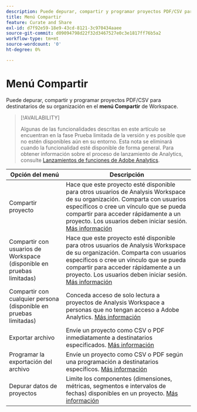 ```yaml
---
description: Puede depurar, compartir y programar proyectos PDF/CSV para destinatarios de su organización.
title: Menú Compartir
feature: Curate and Share
exl-id: d7f92e59-18e9-43cd-8121-3c970434aaee
source-git-commit: d09094798d22f32d3467527e0c3e1817ff76b5a2
workflow-type: tm+mt
source-wordcount: '0'
ht-degree: 0%

---
```


# Menú Compartir

Puede depurar, compartir y programar proyectos PDF/CSV para destinatarios de su organización en el **menú Compartir** de Workspace.

>[!AVAILABILITY]
>
>Algunas de las funcionalidades descritas en este artículo se encuentran en la fase Prueba limitada de la versión y es posible que no estén disponibles aún en su entorno. Esta nota se eliminará cuando la funcionalidad esté disponible de forma general. Para obtener información sobre el proceso de lanzamiento de Analytics, consulte [Lanzamientos de funciones de Adobe Analytics](/help/release-notes/releases.md).

| Opción del menú | Descripción |
|---|---|
| Compartir proyecto<!--remove this when Share with anyone goes to GA--> | Hace que este proyecto esté disponible para otros usuarios de Analysis Workspace de su organización. Comparta con usuarios específicos o cree un vínculo que se pueda compartir para acceder rápidamente a un proyecto. Los usuarios deben iniciar sesión. [Más información](/help/analysis-workspace/curate-share/share-projects.md) |
| Compartir con usuarios de Workspace (disponible en pruebas limitadas) | Hace que este proyecto esté disponible para otros usuarios de Analysis Workspace de su organización. Comparta con usuarios específicos o cree un vínculo que se pueda compartir para acceder rápidamente a un proyecto. Los usuarios deben iniciar sesión. [Más información](/help/analysis-workspace/curate-share/share-projects.md) |
| Compartir con cualquier persona (disponible en pruebas limitadas) | Conceda acceso de solo lectura a proyectos de Analysis Workspace a personas que no tengan acceso a Adobe Analytics. [Más información](/help/analysis-workspace/curate-share/share-projects.md) |
| Exportar archivo | Envíe un proyecto como CSV o PDF inmediatamente a destinatarios especificados. [Más información](/help/analysis-workspace/curate-share/t-schedule-report.md) |
| Programar la exportación del archivo | Envíe un proyecto como CSV o PDF según una programación a destinatarios específicos. [Más información](/help/analysis-workspace/curate-share/t-schedule-report.md) |
| Depurar datos de proyectos | Limite los componentes (dimensiones, métricas, segmentos e intervalos de fechas) disponibles en un proyecto. [Más información](/help/analysis-workspace/curate-share/curate.md) |
